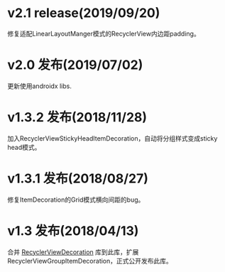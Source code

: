 # v2.1 release(2019/09/20)
修复适配LinearLayoutManger模式的RecyclerView内边距padding。

# v2.0 发布(2019/07/02)
更新使用androidx libs.

# v1.3.2 发布(2018/11/28)
加入RecyclerViewStickyHeadItemDecoration，自动将分组样式变成sticky head模式。

# v1.3.1 发布(2018/08/27)
修复ItemDecoration的Grid模式横向间距的bug。

# v1.3 发布(2018/04/13)
合并 [RecyclerViewDecoration](https://github.com/arjinmc/RecyclerViewDecoration) 库到此库，扩展RecyclerViewGroupItemDecoration，正式公开发布此库。